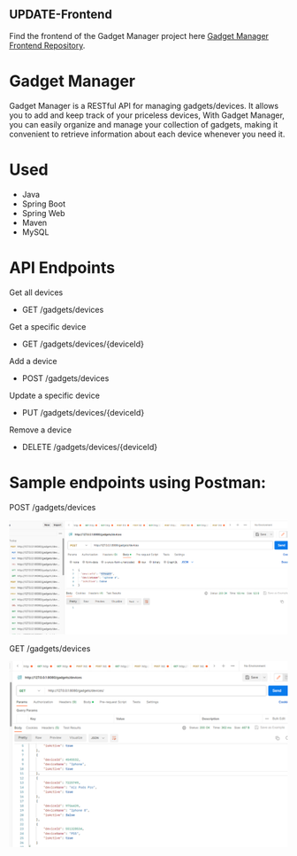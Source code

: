 ## UPDATE-Frontend
Find the frontend of the Gadget Manager project here [Gadget Manager Frontend Repository](https://github.com/thibedi-phathela/GadgetManager-Frontend). 

#  Gadget Manager
Gadget Manager is a RESTful API for managing gadgets/devices. It allows you to add and keep track of your priceless devices,  With Gadget Manager, you can easily organize and manage your collection of gadgets, making it convenient to retrieve information about each device whenever you need it.

# Used
- Java
- Spring Boot
- Spring Web
- Maven 
- MySQL

# API Endpoints
Get all devices
-   GET /gadgets/devices

Get a specific device 
-   GET /gadgets/devices/{deviceId}

Add a device
-   POST /gadgets/devices

Update a specific device
-   PUT /gadgets/devices/{deviceId}

Remove a device
-   DELETE /gadgets/devices/{deviceId}

# Sample endpoints using Postman:

POST /gadgets/devices

![Alt text](HttpPost.png)

GET /gadgets/devices

![Alt text](HttpGet.png)

